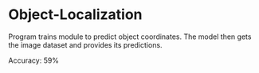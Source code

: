 # Object-Localization
Program trains module to predict object coordinates. The model then gets the image dataset and provides its predictions.

Accuracy: 59%
